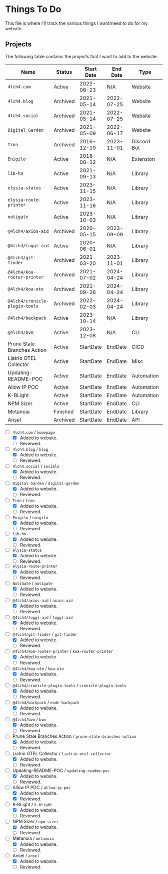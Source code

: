 # Things To Do

This file is where I'll track the various things I want/need to do for my website.

## Projects

The following table contains the projects that I want to add to the website:

| Name                           | Status   | Start Date | End Date   | Type        | Added? (Y/N) |
| ------------------------------ | -------- | ---------- | ---------- | ----------- | :----------: |
| `4lch4.com`                    | Active   | 2022-06-23 | N/A        | Website     |      Y       |
| `4lch4.blog`                   | Archived | 2021-05-14 | 2022-07-25 | Website     |      Y       |
| `4lch4.social`                 | Archived | 2021-05-14 | 2022-07-25 | Website     |      Y       |
| `Digital Garden`               | Archived | 2021-05-09 | 2022-06-17 | Website     |      Y       |
| `Tron`                         | Archived | 2016-12-19 | 2023-11-01 | Discord Bot |      N       |
| `Enigilo`                      | Active   | 2018-08-12 | N/A        | Extension   |      N       |
| `lib-hn`                       | Active   | 2021-09-13 | N/A        | Library     |      N       |
| `elysia-status`                | Active   | 2023-11-15 | N/A        | Library     |      N       |
| `elysia-route-printer`         | Active   | 2023-11-16 | N/A        | Library     |      N       |
| `notigate`                     | Active   | 2023-10-03 | N/A        | Library     |      N       |
| `@4lch4/axios-aid`             | Archived | 2020-05-15 | 2023-09-09 | Library     |      N       |
| `@4lch4/toggl-aid`             | Active   | 2020-06-01 | N/A        | Library     |      N       |
| `@4lch4/git-finder`            | Archived | 2021-03-20 | 2023-11-01 | Library     |      N       |
| `@4lch4/koa-router-printer`    | Archived | 2021-07-02 | 2024-04-24 | Library     |      N       |
| `@4lch4/koa-oto`               | Archived | 2021-09-26 | 2024-04-24 | Library     |      N       |
| `@4lch4/cronicle-plugin-tools` | Archived | 2022-02-03 | 2024-04-24 | Library     |      N       |
| `@4lch4/backpack`              | Active   | 2023-10-14 | N/A        | Library     |      N       |
| `@4lch4/bvm`                   | Active   | 2023-12-08 | N/A        | CLI         |      N       |
| Prune Stale Branches Action    | Active   | StartDate  | EndDate    | CICD        |      N       |
| Liatrio OTEL Collector         | Active   | StartDate  | EndDate    | Misc        |      N       |
| Updating-README-POC            | Active   | StartDate  | EndDate    | Automation  |      N       |
| Allow IP POC                   | Active   | StartDate  | EndDate    | Automation  |      N       |
| K-BLight                       | Active   | StartDate  | EndDate    | Automation  |      N       |
| NPM Sizer                      | Active   | StartDate  | EndDate    | CLI         |      N       |
| Metanoia                       | Finished | StartDate  | EndDate    | Library     |      N       |
| Ansel                          | Archived | StartDate  | EndDate    | API         |      N       |

- [ ] `4lch4.com` / `homepage`
  - [x] Added to website.
  - [ ] Reviewed.
- [ ] `4lch4.blog` / `blog`
  - [x] Added to website.
  - [ ] Reviewed.
- [ ] `4lch4.social` / `socials`
  - [x] Added to website.
  - [ ] Reviewed.
- [ ] `Digital Garden` / `digital-garden`
  - [x] Added to website.
  - [ ] Reviewed.
- [ ] `Tron` / `tron`
  - [x] Added to website.
  - [ ] Reviewed.
- [ ] `Enigilo` / `enigilo`
  - [x] Added to website.
  - [ ] Reviewed.
- [ ] `lib-hn`
  - [x] Added to website.
  - [ ] Reviewed.
- [ ] `elysia-status`
  - [x] Added to website.
  - [ ] Reviewed.
- [ ] `elysia-route-printer`
  - [x] Added to website.
  - [ ] Reviewed.
- [ ] `NotiGate` / `notigate`
  - [x] Added to website.
  - [ ] Reviewed.
- [ ] `@4lch4/axios-aid` / `axios-aid`
  - [x] Added to website.
  - [ ] Reviewed.
- [ ] `@4lch4/toggl-aid` / `toggl-aid`
  - [x] Added to website.
  - [ ] Reviewed.
- [ ] `@4lch4/git-finder` / `git-finder`
  - [x] Added to website.
  - [ ] Reviewed.
- [ ] `@4lch4/koa-router-printer` / `koa-router-printer`
  - [x] Added to website.
  - [ ] Reviewed.
- [ ] `@4lch4/koa-oto` / `koa-oto`
  - [x] Added to website.
  - [ ] Reviewed.
- [ ] `@4lch4/cronicle-plugin-tools` / `cronicle-plugin-tools`
  - [x] Added to website.
  - [ ] Reviewed.
- [ ] `@4lch4/backpack` / `node-backpack`
  - [x] Added to website.
  - [ ] Reviewed.
- [ ] `@4lch4/bvm` / `bvm`
  - [x] Added to website.
  - [ ] Reviewed.
- [ ] Prune Stale Branches Action / `prune-stale-branches-action`
  - [x] Added to website.
  - [ ] Reviewed.
- [ ] Liatrio OTEL Collector / `liatrio-otel-collector`
  - [x] Added to website.
  - [ ] Reviewed.
- [ ] Updating-README-POC / `updating-readme-poc`
  - [x] Added to website.
  - [ ] Reviewed.
- [ ] Allow IP POC / `allow-ip-poc`
  - [x] Added to website.
  - [x] Reviewed.
- [ ] K-BLight / `k-blight`
  - [x] Added to website.
  - [ ] Reviewed.
- [ ] NPM Sizer / `npm-sizer`
  - [x] Added to website.
  - [ ] Reviewed.
- [ ] Metanoia / `metanoia`
  - [x] Added to website.
  - [ ] Reviewed.
- [ ] Ansel / `ansel`
  - [x] Added to website.
  - [ ] Reviewed.
